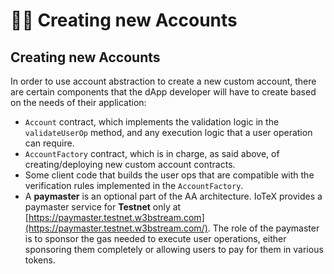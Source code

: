 # 👩‍💻 Creating new Accounts

## Creating new Accounts

In order to use account abstraction to create a new custom account, there are certain components that the dApp developer will have to create based on the needs of their application:

* `Account` contract, which implements the validation logic in the `validateUserOp` method, and any execution logic that a user operation can require.
* `AccountFactory` contract, which is in charge, as said above, of creating/deploying new custom account contracts.
* Some client code that builds the user ops that are compatible with the verification rules implemented in the `AccountFactory`.
* A **paymaster** is an optional part of the AA architecture. IoTeX provides a paymaster service for **Testnet** only at [https://paymaster.testnet.w3bstream.com](https://paymaster.testnet.w3bstream.com/). The role of the paymaster is to sponsor the gas needed to execute user operations, either sponsoring them completely or allowing users to pay for them in various tokens.
